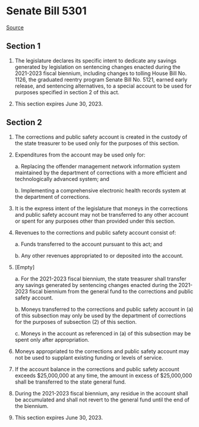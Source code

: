 # Senate Bill 5301

[Source](http://lawfilesext.leg.wa.gov/biennium/2021-22/Pdf/Bills/Senate%20Bills/5301.pdf)
## Section 1
1. The legislature declares its specific intent to dedicate any savings generated by legislation on sentencing changes enacted during the 2021-2023 fiscal biennium, including changes to tolling House Bill No. 1126, the graduated reentry program Senate Bill No. 5121, earned early release, and sentencing alternatives, to a special account to be used for purposes specified in section 2 of this act.

2. This section expires June 30, 2023.


## Section 2
1. The corrections and public safety account is created in the custody of the state treasurer to be used only for the purposes of this section.

2. Expenditures from the account may be used only for:

    a. Replacing the offender management network information system maintained by the department of corrections with a more efficient and technologically advanced system; and

    b. Implementing a comprehensive electronic health records system at the department of corrections.

3. It is the express intent of the legislature that moneys in the corrections and public safety account may not be transferred to any other account or spent for any purposes other than provided under this section.

4. Revenues to the corrections and public safety account consist of:

    a. Funds transferred to the account pursuant to this act; and

    b. Any other revenues appropriated to or deposited into the account.

5. [Empty]

    a. For the 2021-2023 fiscal biennium, the state treasurer shall transfer any savings generated by sentencing changes enacted during the 2021-2023 fiscal biennium from the general fund to the corrections and public safety account.

    b. Moneys transferred to the corrections and public safety account in (a) of this subsection may only be used by the department of corrections for the purposes of subsection (2) of this section.

    c. Moneys in the account as referenced in (a) of this subsection may be spent only after appropriation.

6. Moneys appropriated to the corrections and public safety account may not be used to supplant existing funding or levels of service.

7. If the account balance in the corrections and public safety account exceeds $25,000,000 at any time, the amount in excess of $25,000,000 shall be transferred to the state general fund.

8. During the 2021-2023 fiscal biennium, any residue in the account shall be accumulated and shall not revert to the general fund until the end of the biennium.

9. This section expires June 30, 2023.

